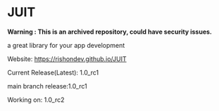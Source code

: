 # JUIT
**Warning : This is an archived repository, could have security issues.**

a great library for your app development

Website: https://rishondev.github.io/JUIT

Current Release(Latest): 1.0_rc1

main branch release:1.0_rc1

Working on: 1.0_rc2
